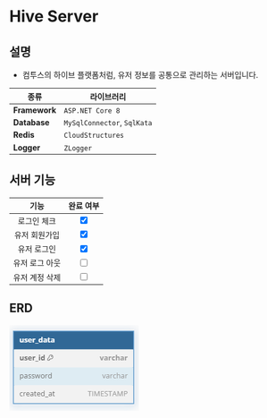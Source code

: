 # Hive Server

## 설명
- 컴투스의 하이브 플랫폼처럼, 유저 정보를 공통으로 관리하는 서버입니다.

| 종류          | 라이브러리                  |
| ------------- | --------------------------- |
| **Framework** | `ASP.NET Core 8`            |
| **Database**  | `MySqlConnector`, `SqlKata` |
| **Redis**     | `CloudStructures`           |
| **Logger**    | `ZLogger`                   |

## 서버 기능
|    **기능**    |          **완료 여부**          |
| :------------: | :-----------------------------: |
|  로그인 체크   | <input type="checkbox" checked> |
| 유저 회원가입  | <input type="checkbox" checked> |
|  유저  로그인  | <input type="checkbox" checked> |
| 유저 로그 아웃 |     <input type="checkbox">     |
| 유저 계정 삭제 |     <input type="checkbox">     |

## ERD
![alt text](../resource/HiveERD.png)
